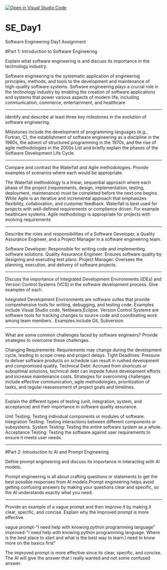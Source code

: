 [![Open in Visual Studio Code](https://classroom.github.com/assets/open-in-vscode-2e0aaae1b6195c2367325f4f02e2d04e9abb55f0b24a779b69b11b9e10269abc.svg)](https://classroom.github.com/online_ide?assignment_repo_id=18301947&assignment_repo_type=AssignmentRepo)
# SE_Day1
Software Engineering Day1 Assignment

#Part 1: Introduction to Software Engineering

Explain what software engineering is and discuss its importance in the technology industry.

Software engineering is the systematic application of engineering principles, methods, and tools to the development and maintenance of high-quality software systems. Software engineering plays a crucial role in the technology industry by enabling the creation of software applications and systems that power various aspects of modern life, including communication, commerce, entertainment, and healthcare

-------
Identify and describe at least three key milestones in the evolution of software engineering.

Milestones include the development of programming languages (e.g., Fortran, C), the establishment of software engineering as a discipline in the 1960s, the advent of structured programming in the 1970s, and the rise of agile methodologies in the 2000s
List and briefly explain the phases of the Software Development Life Cycle.

---------
Compare and contrast the Waterfall and Agile methodologies. Provide examples of scenarios where each would be appropriate.

The Waterfall methodology is a linear, sequential approach where each phase of the project (requirements, design, implementation, testing, deployment, maintenance) must be completed before the next one begins. While Agile is an iterative and incremental approach that emphasizes flexibility, collaboration, and customer feedback.
Waterfall is best used for projects with well-defined requirements or complience driven. For example healthcare systems. Agile methodology is appropriate for projects with evolving requirements

----------
Describe the roles and responsibilities of a Software Developer, a Quality Assurance Engineer, and a Project Manager in a software engineering team.

Software Developer: Responsible for writing code and implementing software solutions.
Quality Assurance Engineer: Ensures software quality by designing and executing test plans.
Project Manager: Oversees the planning, execution, and delivery of software projects.

-------------------------------------------------------------------------------------------
Discuss the importance of Integrated Development Environments (IDEs) and Version Control Systems (VCS) in the software development process. Give examples of each.

Integrated Development Environments are software suites that provide comprehensive tools for writing, debugging, and testing code. Examples include Visual Studio code, Netbeans,Eclipse.
Version Control Systems are software tools for tracking changes to source code and coordinating work among team members . Examples include Git, Subversion

-------------------------------------------------------------------------------------------
What are some common challenges faced by software engineers? Provide strategies to overcome these challenges.

Changing Requirements: Requirements may change during the development cycle, leading to scope creep and project delays.
Tight Deadlines: Pressure to deliver software products on schedule can result in rushed development and compromised quality.
Technical Debt: Accrued from shortcuts or suboptimal solutions, technical debt can impede future development efforts and increase maintenance costs.
Strategies for overcoming challenges include effective communication, agile methodologies, prioritization of tasks, and regular reassessment of project goals and timelines.

------------------------------------------------------------------------------------------------
Explain the different types of testing (unit, integration, system, and acceptance) and their importance in software quality assurance.

Unit Testing: Testing individual components or modules of software.
Integration Testing: Testing interactions between different components or subsystems.
System Testing: Testing the entire software system as a whole.
Acceptance Testing: Testing the software against user requirements to ensure it meets user needs.

-----------------------------------
#Part 2: Introduction to AI and Prompt Engineering


Define prompt engineering and discuss its importance in interacting with AI models.

Prompt engineering is all about crafting questions or statements to get the best possible responses from AI models.Prompt engineering helps avoid getting confusing answers by making your questions clear and specific, so the AI understands exactly what you need.

-----------------------------------------
Provide an example of a vague prompt and then improve it by making it clear, specific, and concise. Explain why the improved prompt is more effective.

vague prompt-"I need help with knowing python programming language"
improved-"I need help with knowing python programming language. Where is the best place to start and what is the best way to learn.I need to know more on the basics first"

The improved prompt is more effective since its  clear, specific, and concise. The AI will give the answer that i really wanted and not some confused answer.